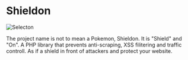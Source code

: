 # Shieldon

![Selecton ](https://i.imgur.com/hOugMVT.png "Selecton ")

The project name is not to mean a Pokemon, Shieldon. It is "Shield" and "On". A PHP library that prevents anti-scraping, XSS filitering and traffic controll. As if a shield in front of attackers and protect your website.



